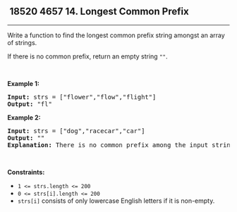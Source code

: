 <h2> 18520 4657
14. Longest Common Prefix</h2><hr><div><p>Write a function to find the longest common prefix string amongst an array of strings.</p>

<p>If there is no common prefix, return an empty string <code>""</code>.</p>

<p>&nbsp;</p>
<p><strong class="example">Example 1:</strong></p>

<pre><strong>Input:</strong> strs = ["flower","flow","flight"]
<strong>Output:</strong> "fl"
</pre>

<p><strong class="example">Example 2:</strong></p>

<pre><strong>Input:</strong> strs = ["dog","racecar","car"]
<strong>Output:</strong> ""
<strong>Explanation:</strong> There is no common prefix among the input strings.
</pre>

<p>&nbsp;</p>
<p><strong>Constraints:</strong></p>

<ul>
	<li><code>1 &lt;= strs.length &lt;= 200</code></li>
	<li><code>0 &lt;= strs[i].length &lt;= 200</code></li>
	<li><code>strs[i]</code> consists of only lowercase English letters if it is non-empty.</li>
</ul>
</div>